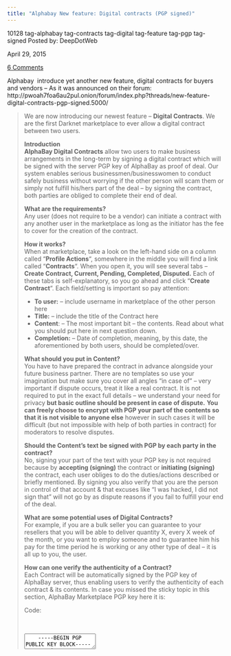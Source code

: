 ```yaml
---
title: "Alphabay New feature: Digital contracts (PGP signed)"
---
```


10128 tag-alphabay tag-contracts tag-digital tag-feature tag-pgp tag-signed
Posted by: DeepDotWeb 

<span>April 29, 2015</span>

<span><a href="/2015/04/29/alphabay-new-feature-digital-contracts-pgp-signed/#comments">6 Comments</a></span>
</p>

<p>Alphabay  introduce yet another new feature, digital contracts for buyers and vendors &#8211; As it was announced on their forum: http://pwoah7foa6au2pul.onion/forum/index.php?threads/new-feature-digital-contracts-pgp-signed.5000/</p>
<blockquote><p>We are now introducing our newest feature &#8211; <b>Digital Contracts</b>. We are the first Darknet marketplace to ever allow a digital contract between two users.</p>
<p><b>Introduction</b><br/>
<b>AlphaBay Digital Contracts</b> allow two users to make business arrangements in the long-term by signing a digital contract which will be signed with the server PGP key of AlphaBay as proof of deal. Our system enables serious businessmen/businesswomen to conduct safely business without worrying if the other person will scam them or simply not fulfill his/hers part of the deal &#8211; by signing the contract, both parties are obliged to complete their end of deal.</p>
<p><b>What are the requirements?</b><br/>
    Any user (does not require to be a vendor) can initiate a contract with any another user in the marketplace as long as the initiator has the fee to cover for the creation of the contract.</p>
<p><b>How it works?</b><br/>
    When at marketplace, take a look on the left-hand side on a column called &#8220;<b>Profile Actions</b>&#8220;, somewhere in the middle you will find a link called &#8220;<b>Contracts</b>&#8220;. When you open it, you will see several tabs &#8211; <b>Create Contract, Current, Pending, Completed, Disputed.</b> Each of these tabs is self-explanatory, so you go ahead and click &#8220;<b>Create Contract</b>&#8220;. Each field/setting is important so pay attention:</p>
<ul>
<li><b>To user:</b> &#8211; include username in marketplace of the other person here</li>
<li><b>Title:</b> &#8211; include the title of the Contract here</li>
<li><b>Content</b>: &#8211; The most important bit &#8211; the contents. Read about what you should put here in next question down.</li>
<li><b>Completion:</b> &#8211; Date of completion, meaning, by this date, the aforementioned by both users, should be completed/over.</li>
</ul>
<p><b>What should you put in Content?</b><br/>
    You have to have prepared the contract in advance alongside your future business partner. There are no templates so use your imagination but make sure you cover all angles &#8220;in case of&#8221; &#8211; very important if dispute occurs, treat it like a real contract. It is not required to put in the exact full details &#8211; we understand your need for privacy <b>but basic outline should be present in case of dispute.</b> <b>You can freely choose to encrypt with PGP your part of the contents so that it is not visible to anyone else</b> however in such cases it will be difficult (but not impossible with help of both parties in contract) for moderators to resolve disputes.</p>
<p><b>Should the Content&#8217;s text be signed with PGP by each party in the contract?</b><br/>
    No, signing your part of the text with your PGP key is not required because by <b>accepting (signing)</b> the contract or <b>initiating (signing)</b> the contract, each user obliges to do the duties/actions described or briefly mentioned. By signing you also verify that you are the person in control of that account &amp; that excuses like &#8220;I was hacked, I did not sign that&#8221; will not go by as dispute reasons if you fail to fulfill your end of the deal.</p>
<p><b>What are some potential uses of Digital Contracts?</b><br/>
    For example, if you are a bulk seller you can guarantee to your resellers that you will be able to deliver quantity X, every X week of the month, or you want to employ someone and to guarantee him his pay for the time period he is working or any other type of deal &#8211; it is all up to you, the user.</p>
<p><b>How can one verify the authenticity of a Contract?</b><br/>
    Each Contract will be automatically signed by the PGP key of AlphaBay server, thus enabling users to verify the authenticity of each contract &amp; its contents. In case you missed the sticky topic in this section, AlphaBay Marketplace PGP key here it is:</p>
<div class="bbCodeBlock bbCodeCode">
<div class="type">Code:</div>
    
<div id="crayon-5955cc6b44a81426954553" class="crayon-syntax crayon-theme-classic crayon-font-monaco crayon-os-pc print-yes notranslate" data-settings=" minimize scroll-mouseover" style=" margin-top: 12px; margin-bottom: 12px; font-size: 12px !important; line-height: 15px !important;">
<div class="crayon-toolbar" data-settings=" mouseover overlay hide delay" style="font-size: 12px !important;height: 18px !important; line-height: 18px !important;"><span class="crayon-title"></span>
<div class="crayon-tools" style="font-size: 12px !important;height: 18px !important; line-height: 18px !important;"><div class="crayon-button crayon-nums-button" title="Toggle Line Numbers"><div class="crayon-button-icon"></div></div><div class="crayon-button crayon-plain-button" title="Toggle Plain Code"><div class="crayon-button-icon"></div></div><div class="crayon-button crayon-wrap-button" title="Toggle Line Wrap"><div class="crayon-button-icon"></div></div><div class="crayon-button crayon-expand-button" title="Expand Code"><div class="crayon-button-icon"></div></div><div class="crayon-button crayon-copy-button" title="Copy"><div class="crayon-button-icon"></div></div><div class="crayon-button crayon-popup-button" title="Open Code In New Window"><div class="crayon-button-icon"></div></div></div></div>
<div class="crayon-info" style="min-height: 16.8px !important; line-height: 16.8px !important;"></div>
<div class="crayon-plain-wrap"><textarea wrap="soft" class="crayon-plain print-no" data-settings="dblclick" readonly style="-moz-tab-size:4; -o-tab-size:4; -webkit-tab-size:4; tab-size:4; font-size: 12px !important; line-height: 15px !important;">
    -----BEGIN PGP PUBLIC KEY BLOCK-----
    Version: GnuPG v1
    
    mQENBFU7NTEBCACvnZkiewS4OZM93+w1lLYIz634I6b02Yvtqd+tGU5CbZ0uZGYJ
    Pm6yDsEPtD+9tfEz4ABSOFQuNl/SgzEbnh0s1H8nbpACzLPQpbnbH4U12bttTnGR
    gQbEVBfOxqXk8OYeGwgRd5UG3XOtkXZUe0rFh5JGMLjkab+38IMln0ATuomxUgxi
    s4EwN/tyIzREDtsJg6AWkOSNwgtHAtK95xYvA7mjTZxUQtXy+8l7NtGb5Ik71ZPG
    VgwRCgLCY2UCls8/jC3CNwFMe0Zm4ONprjeZf93F5KQflkaImS4p7EbRgnOd019V
    qmmSpgCTNpNkVjoWV4KhvEDLhmTa1YWY9A3NABEBAAG0HEFscGhhYmF5IDxBbHBo
    YWJheUBub25lLmNvbT6JATYEEwEKACAFAlU7NTECGwMFCwkIBwMFFQoJCAsEFgIB
    AAIeAQIXgAAKCRDgGaRP3Z3MZrK+B/9n5VvUEM3M13rZ1e5SUG3IobKY7denZUJc
    0SYaZ4gQNoa0Erxfi8QZ7G11sXdQXsmhGzfXYHKwB94nbRp7X6e3VYub/7RZqn+Q
    mwOkiumUmGwmFi8nFFVIDk3eQlHv/RdU6C6E8eRMzXGLhKspnVQ3tMQSFQ5YOwKq
    IjhLBikV4GTc2B5Wr3J8TRdikVNvdPL37OTPg9nVPYWiQLvk1M4TfxAdSJPkitmn
    MNbfYA/br/JMH36VcoDfuhysaLW5V78tfOCdG5lLGljvcCVUGCKEP5PcQs791+km
    aRlgeMNLRQEPbme3Cs99cFNOhPoq7vMciwZr3F+pVdAXt4xXqeHNuQENBFU7NTEB
    CADqcKXZmU3sLctJoSfkvva1Ke90Tys6zAM0pJ2NQ48um974uFEmqkeZMbx2ix8W
    rTukBAscHicu/6FvUWeS0jPYOA9bkHq9VjVZq0YukgwODFhfRWIQY2wIIx4nVHhs
    hGcPxNukuWIvxx4J36fojRx50DrDJIV+ndPwNnoM16wpMEDYvKmHZVg59mnuKULU
    8AMbcQnMU+daDRfqwTPkm0aZ4fjXYEHo3hNflkBmNTazpraipR1mE3AodMAX4F8w
    Vig9A2yPeaAxKem1LhQYOdHsHejDVJAjmxTJVYezqG/trxFuTWzJi84vkWMLoVWf
    s51E9LtLseU1hTMsImGSIVtDABEBAAGJAR8EGAEKAAkFAlU7NTECGwwACgkQ4Bmk
    T92dzGb+VQgAhQA27EXuYrNf9J1b2qtl7PlASlFeUsi1gohxHt6O2vRmWqc6biuj
    svAyQoDG+RaZqYBLcOcvuzXdlJhmvlGnPkCyBDK2FobuUTCHgCFaDlE5ijSLqXiH
    jTWvh6LZ9HkFkg7GQuY3DGGBohlhSRokEX/1WrBu23FWI2VUwbK471r3zPgV4p/l
    X49/q7lKejGpdzVyXKAfrk68G0IGEf4uYozl7yA75zjetPXImveBna2TuMTbeNq5
    /+r4ibALKLBj6Nc7WIPGRuOkSr6Mx/fqmzxtLbP4cNBEf8TuZW78SNOQl2ws/KuJ
    maHikD8MgsqU47HtwfkuspgCVNgBjoL54w==
    =7Qes
    -----END PGP PUBLIC KEY BLOCK-----</textarea></div>
<div class="crayon-main" style="">
<table class="crayon-table">
<tr class="crayon-row">
<td class="crayon-nums " data-settings="show">
<div class="crayon-nums-content" style="font-size: 12px !important; line-height: 15px !important;"><div class="crayon-num" data-line="crayon-5955cc6b44a81426954553-1">1</div><div class="crayon-num crayon-striped-num" data-line="crayon-5955cc6b44a81426954553-2">2</div><div class="crayon-num" data-line="crayon-5955cc6b44a81426954553-3">3</div><div class="crayon-num crayon-striped-num" data-line="crayon-5955cc6b44a81426954553-4">4</div><div class="crayon-num" data-line="crayon-5955cc6b44a81426954553-5">5</div><div class="crayon-num crayon-striped-num" data-line="crayon-5955cc6b44a81426954553-6">6</div><div class="crayon-num" data-line="crayon-5955cc6b44a81426954553-7">7</div><div class="crayon-num crayon-striped-num" data-line="crayon-5955cc6b44a81426954553-8">8</div><div class="crayon-num" data-line="crayon-5955cc6b44a81426954553-9">9</div><div class="crayon-num crayon-striped-num" data-line="crayon-5955cc6b44a81426954553-10">10</div><div class="crayon-num" data-line="crayon-5955cc6b44a81426954553-11">11</div><div class="crayon-num crayon-striped-num" data-line="crayon-5955cc6b44a81426954553-12">12</div><div class="crayon-num" data-line="crayon-5955cc6b44a81426954553-13">13</div><div class="crayon-num crayon-striped-num" data-line="crayon-5955cc6b44a81426954553-14">14</div><div class="crayon-num" data-line="crayon-5955cc6b44a81426954553-15">15</div><div class="crayon-num crayon-striped-num" data-line="crayon-5955cc6b44a81426954553-16">16</div><div class="crayon-num" data-line="crayon-5955cc6b44a81426954553-17">17</div><div class="crayon-num crayon-striped-num" data-line="crayon-5955cc6b44a81426954553-18">18</div><div class="crayon-num" data-line="crayon-5955cc6b44a81426954553-19">19</div><div class="crayon-num crayon-striped-num" data-line="crayon-5955cc6b44a81426954553-20">20</div><div class="crayon-num" data-line="crayon-5955cc6b44a81426954553-21">21</div><div class="crayon-num crayon-striped-num" data-line="crayon-5955cc6b44a81426954553-22">22</div><div class="crayon-num" data-line="crayon-5955cc6b44a81426954553-23">23</div><div class="crayon-num crayon-striped-num" data-line="crayon-5955cc6b44a81426954553-24">24</div><div class="crayon-num" data-line="crayon-5955cc6b44a81426954553-25">25</div><div class="crayon-num crayon-striped-num" data-line="crayon-5955cc6b44a81426954553-26">26</div><div class="crayon-num" data-line="crayon-5955cc6b44a81426954553-27">27</div><div class="crayon-num crayon-striped-num" data-line="crayon-5955cc6b44a81426954553-28">28</div><div class="crayon-num" data-line="crayon-5955cc6b44a81426954553-29">29</div><div class="crayon-num crayon-striped-num" data-line="crayon-5955cc6b44a81426954553-30">30</div></div>
</td>
<td class="crayon-code"><div class="crayon-pre" style="font-size: 12px !important; line-height: 15px !important; -moz-tab-size:4; -o-tab-size:4; -webkit-tab-size:4; tab-size:4;"><div class="crayon-line" id="crayon-5955cc6b44a81426954553-1"><span class="crayon-o">--</span><span class="crayon-o">--</span><span class="crayon-o">-</span><span class="crayon-e">BEGIN </span><span class="crayon-e">PGP </span><span class="crayon-m">PUBLIC</span><span class="crayon-h"> </span><span class="crayon-e">KEY </span><span class="crayon-v">BLOCK</span><span class="crayon-o">--</span><span class="crayon-o">--</span><span class="crayon-o">-</span></div><div class="crayon-line crayon-striped-line" id="crayon-5955cc6b44a81426954553-2"><span class="crayon-v">Version</span><span class="crayon-o">:</span><span class="crayon-h"> </span><span class="crayon-e">GnuPG </span><span class="crayon-e">v1</span></div><div class="crayon-line" id="crayon-5955cc6b44a81426954553-3">&nbsp;</div><div class="crayon-line crayon-striped-line" id="crayon-5955cc6b44a81426954553-4"><span class="crayon-v">mQENBFU7NTEBCACvnZkiewS4OZM93</span><span class="crayon-o">+</span><span class="crayon-v">w1lLYIz634I6b02Yvtqd</span><span class="crayon-o">+</span><span class="crayon-e">tGU5CbZ0uZGYJ</span></div><div class="crayon-line" id="crayon-5955cc6b44a81426954553-5"><span class="crayon-v">Pm6yDsEPtD</span><span class="crayon-o">+</span><span class="crayon-cn">9tfEz4ABSOFQuNl</span><span class="crayon-o">/</span><span class="crayon-e">SgzEbnh0s1H8nbpACzLPQpbnbH4U12bttTnGR</span></div><div class="crayon-line crayon-striped-line" id="crayon-5955cc6b44a81426954553-6"><span class="crayon-v">gQbEVBfOxqXk8OYeGwgRd5UG3XOtkXZUe0rFh5JGMLjkab</span><span class="crayon-o">+</span><span class="crayon-cn">38IMln0ATuomxUgxi</span></div><div class="crayon-line" id="crayon-5955cc6b44a81426954553-7"><span class="crayon-v">s4EwN</span><span class="crayon-o">/</span><span class="crayon-v">tyIzREDtsJg6AWkOSNwgtHAtK95xYvA7mjTZxUQtXy</span><span class="crayon-o">+</span><span class="crayon-cn">8l7NtGb5Ik71ZPG</span></div><div class="crayon-line crayon-striped-line" id="crayon-5955cc6b44a81426954553-8"><span class="crayon-v">VgwRCgLCY2UCls8</span><span class="crayon-o">/</span><span class="crayon-e">jC3CNwFMe0Zm4ONprjeZf93F5KQflkaImS4p7EbRgnOd019V</span></div><div class="crayon-line" id="crayon-5955cc6b44a81426954553-9"><span class="crayon-e">qmmSpgCTNpNkVjoWV4KhvEDLhmTa1YWY9A3NABEBAAG0HEFscGhhYmF5IDxBbHBo</span></div><div class="crayon-line crayon-striped-line" id="crayon-5955cc6b44a81426954553-10"><span class="crayon-e">YWJheUBub25lLmNvbT6JATYEEwEKACAFAlU7NTECGwMFCwkIBwMFFQoJCAsEFgIB</span></div><div class="crayon-line" id="crayon-5955cc6b44a81426954553-11"><span class="crayon-v">AAIeAQIXgAAKCRDgGaRP3Z3MZrK</span><span class="crayon-o">+</span><span class="crayon-v">B</span><span class="crayon-o">/</span><span class="crayon-cn">9n5VvUEM3M13rZ1e5SUG3IobKY7denZUJc</span></div><div class="crayon-line crayon-striped-line" id="crayon-5955cc6b44a81426954553-12"><span class="crayon-cn">0SYaZ4gQNoa0Erxfi8QZ7G11sXdQXsmhGzfXYHKwB94nbRp7X6e3VYub</span><span class="crayon-o">/</span><span class="crayon-cn">7RZqn</span><span class="crayon-o">+</span><span class="crayon-i">Q</span></div><div class="crayon-line" id="crayon-5955cc6b44a81426954553-13"><span class="crayon-v">mwOkiumUmGwmFi8nFFVIDk3eQlHv</span><span class="crayon-o">/</span><span class="crayon-e">RdU6C6E8eRMzXGLhKspnVQ3tMQSFQ5YOwKq</span></div><div class="crayon-line crayon-striped-line" id="crayon-5955cc6b44a81426954553-14"><span class="crayon-e">IjhLBikV4GTc2B5Wr3J8TRdikVNvdPL37OTPg9nVPYWiQLvk1M4TfxAdSJPkitmn</span></div><div class="crayon-line" id="crayon-5955cc6b44a81426954553-15"><span class="crayon-v">MNbfYA</span><span class="crayon-o">/</span><span class="crayon-v">br</span><span class="crayon-o">/</span><span class="crayon-v">JMH36VcoDfuhysaLW5V78tfOCdG5lLGljvcCVUGCKEP5PcQs791</span><span class="crayon-o">+</span><span class="crayon-e">km</span></div><div class="crayon-line crayon-striped-line" id="crayon-5955cc6b44a81426954553-16"><span class="crayon-v">aRlgeMNLRQEPbme3Cs99cFNOhPoq7vMciwZr3F</span><span class="crayon-o">+</span><span class="crayon-e">pVdAXt4xXqeHNuQENBFU7NTEB</span></div><div class="crayon-line" id="crayon-5955cc6b44a81426954553-17"><span class="crayon-e">CADqcKXZmU3sLctJoSfkvva1Ke90Tys6zAM0pJ2NQ48um974uFEmqkeZMbx2ix8W</span></div><div class="crayon-line crayon-striped-line" id="crayon-5955cc6b44a81426954553-18"><span class="crayon-v">rTukBAscHicu</span><span class="crayon-o">/</span><span class="crayon-cn">6FvUWeS0jPYOA9bkHq9VjVZq0YukgwODFhfRWIQY2wIIx4nVHhs</span></div><div class="crayon-line" id="crayon-5955cc6b44a81426954553-19"><span class="crayon-v">hGcPxNukuWIvxx4J36fojRx50DrDJIV</span><span class="crayon-o">+</span><span class="crayon-i">ndPwNnoM16wpMEDYvKmHZVg59mnuKULU</span></div><div class="crayon-line crayon-striped-line" id="crayon-5955cc6b44a81426954553-20"><span class="crayon-cn">8AMbcQnMU</span><span class="crayon-o">+</span><span class="crayon-e">daDRfqwTPkm0aZ4fjXYEHo3hNflkBmNTazpraipR1mE3AodMAX4F8w</span></div><div class="crayon-line" id="crayon-5955cc6b44a81426954553-21"><span class="crayon-v">Vig9A2yPeaAxKem1LhQYOdHsHejDVJAjmxTJVYezqG</span><span class="crayon-o">/</span><span class="crayon-e">trxFuTWzJi84vkWMLoVWf</span></div><div class="crayon-line crayon-striped-line" id="crayon-5955cc6b44a81426954553-22"><span class="crayon-e">s51E9LtLseU1hTMsImGSIVtDABEBAAGJAR8EGAEKAAkFAlU7NTECGwwACgkQ4Bmk</span></div><div class="crayon-line" id="crayon-5955cc6b44a81426954553-23"><span class="crayon-v">T92dzGb</span><span class="crayon-o">+</span><span class="crayon-e">VQgAhQA27EXuYrNf9J1b2qtl7PlASlFeUsi1gohxHt6O2vRmWqc6biuj</span></div><div class="crayon-line crayon-striped-line" id="crayon-5955cc6b44a81426954553-24"><span class="crayon-v">svAyQoDG</span><span class="crayon-o">+</span><span class="crayon-e">RaZqYBLcOcvuzXdlJhmvlGnPkCyBDK2FobuUTCHgCFaDlE5ijSLqXiH</span></div><div class="crayon-line" id="crayon-5955cc6b44a81426954553-25"><span class="crayon-v">jTWvh6LZ9HkFkg7GQuY3DGGBohlhSRokEX</span><span class="crayon-o">/</span><span class="crayon-cn">1WrBu23FWI2VUwbK471r3zPgV4p</span><span class="crayon-o">/</span><span class="crayon-i">l</span></div><div class="crayon-line crayon-striped-line" id="crayon-5955cc6b44a81426954553-26"><span class="crayon-v">X49</span><span class="crayon-o">/</span><span class="crayon-v">q7lKejGpdzVyXKAfrk68G0IGEf4uYozl7yA75zjetPXImveBna2TuMTbeNq5</span></div><div class="crayon-line" id="crayon-5955cc6b44a81426954553-27"><span class="crayon-o">/</span><span class="crayon-o">+</span><span class="crayon-v">r4ibALKLBj6Nc7WIPGRuOkSr6Mx</span><span class="crayon-o">/</span><span class="crayon-v">fqmzxtLbP4cNBEf8TuZW78SNOQl2ws</span><span class="crayon-o">/</span><span class="crayon-e">KuJ</span></div><div class="crayon-line crayon-striped-line" id="crayon-5955cc6b44a81426954553-28"><span class="crayon-v">maHikD8MgsqU47HtwfkuspgCVNgBjoL54w</span><span class="crayon-o">==</span></div><div class="crayon-line" id="crayon-5955cc6b44a81426954553-29"><span class="crayon-o">=</span><span class="crayon-cn">7Qes</span></div><div class="crayon-line crayon-striped-line" id="crayon-5955cc6b44a81426954553-30"><span class="crayon-o">--</span><span class="crayon-o">--</span><span class="crayon-o">-</span><span class="crayon-st">END</span><span class="crayon-h"> </span><span class="crayon-e">PGP </span><span class="crayon-m">PUBLIC</span><span class="crayon-h"> </span><span class="crayon-e">KEY </span><span class="crayon-v">BLOCK</span><span class="crayon-o">--</span><span class="crayon-o">--</span><span class="crayon-o">-</span></div></div></td>
</tr>
</table>
</div>
</div>
    
</p></div>
<p><b>What are the fees?<br/>
    Only $5 per contract</b> &#8211; this is payable by the <b>initiator</b> (the user that creates the contract).</p>
<p><b>What happens if there is a problem with the contract?</b><br/>
    Any of the both signed parties can decide to &#8220;Dispute&#8221; at any given time after the start of the contract. Disputes are, as always, handled by our moderators &amp; the procedure does not differ much from a normal escrow dispute. If a user has cheated &amp; this has been verified by moderators during a dispute, the user will have updated count in &#8220;Failed&#8221; field on the marketplace profile, just below the date of your join. Only users who have failed to fulfill their end of the deal will have the count of failed contracts next to the &#8220;complete&#8221; and &#8220;in progress&#8221; field. <b>So make sure you check your partners previous contracts count and see if they have successfuly co<b>mpleted previous contracts or have failed (lost in dispute)</b>.</b></p>
<p><b>What happens after the completion time is over?</b><br/>
    Contract can no longer be disputed &amp; the count of &#8220;Completed Contracts&#8221; is updated in both of the users fields.</p>
<p>The new feature has been <b>thoroughly tested &amp; has passed all security checks</b> (including logic flaws testing) so if in the unlikely event of encountering a bug, please do not hesitate to contact me &amp; I will look at your findings right away.</p></blockquote>
</div>
<a href="/tag/alphabay/" rel="tag">alphabay</a> <a href="/tag/contracts/" rel="tag">contracts</a> <a href="/tag/digital/" rel="tag">digital</a> <a href="/tag/feature/" rel="tag">feature</a> <a href="/tag/pgp/" rel="tag">pgp</a> <a href="/tag/signed/" rel="tag">signed</a></span> 
Updated: 2015-04-29

    
